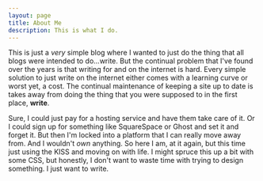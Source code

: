 ```yaml
---
layout: page
title: About Me
description: This is what I do.
---
```

This is just a _very_ simple blog where I wanted to just do the thing that all blogs were intended to do...write. But the continual problem that I've found over the years is that writing for and on the internet is hard. Every simple solution to just write on the internet either comes with a learning curve or worst yet, a cost. The continual maintenance of keeping a site up to date is takes away from doing the thing that you were supposed to in the first place, **write**.

Sure, I could just pay for a hosting service and have them take care of it. Or I could sign up for something like SquareSpace or Ghost and set it and forget it. But then I'm locked into a platform that I can really move away from. And I wouldn't _own_ anything. So here I am, at it again, but this time just using the KISS and moving on with life. I might spruce this up a bit with some CSS, but honestly, I don't want to waste time with trying to design something. I just want to write.